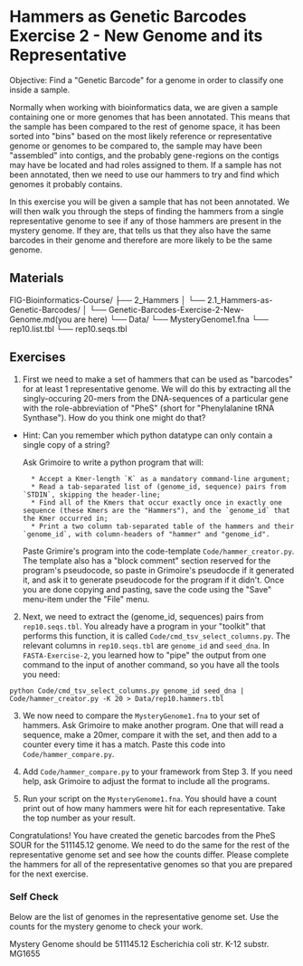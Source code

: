 # Hammers as Genetic Barcodes Exercise 2 - New Genome and its Representative

Objective: Find a "Genetic Barcode" for a genome in order to classify one inside a sample.

Normally when working with bioinformatics data, we are given a sample containing one or more genomes that has been annotated. This means that the sample has been compared to the rest of genome space, it has been sorted into "bins" based on the most likely reference or representative genome or genomes to be compared to, the sample may have been "assembled" into contigs, and the probably gene-regions on the contigs may have be located and had roles assigned to them. If a sample has not been annotated, then we need to use our hammers to try and find which genomes it probably contains.

In this exercise you will be given a sample that has not been annotated. We will then walk you through the steps of finding the hammers from a single representative genome to see if any of those hammers are present in the mystery genome. If they are, that tells us that they also have the same barcodes in their genome and therefore are more likely to be the same genome.

## Materials

FIG-Bioinformatics-Course/
├── 2_Hammers
│   └── 2.1_Hammers-as-Genetic-Barcodes/
│       └── Genetic-Barcodes-Exercise-2-New-Genome.md(you are here)
└── Data/
    └── MysteryGenome1.fna
    └── rep10.list.tbl
    └── rep10.seqs.tbl





## Exercises

1. First we need to make a set of hammers that can be used as "barcodes" for at least 1 representative genome. We will do this by extracting all the singly-occuring 20-mers from the DNA-sequences of a particular gene with the role-abbreviation of "PheS" (short for "Phenylalanine tRNA Synthase"). How do you think one might do that?
* Hint: Can you remember which python datatype can only contain a single copy of a string?

    Ask Grimoire to write a python program that will:

        * Accept a Kmer-length `K` as a mandatory command-line argument;
        * Read a tab-separated list of (genome_id, sequence) pairs from `STDIN`, skipping the header-line;
        * Find all of the Kmers that occur exactly once in exactly one sequence (these Kmers are the "Hammers"), and the `genome_id` that the Kmer occurred in;
        * Print a two column tab-separated table of the hammers and their  `genome_id`, with column-headers of "hammer" and "genome_id".

    Paste Grimire's program into the code-template `Code/hammer_creator.py`.
    The template also has a "block comment" section reserved for the program's pseudocode, so paste in Grimoire's pseudocde if it generated it, and ask it to generate pseudocode for the program if it didn't. Once you are done copying and pasting, save the code using the "Save" menu-item under the "File" menu.

2. Next, we need to extract the (genome_id, sequences) pairs from  `rep10.seqs.tbl`. You already have a program in your "toolkit" that performs this function, it is called `Code/cmd_tsv_select_columns.py`. The relevant columns in `rep10.seqs.tbl` are `genome_id` and `seed_dna`. In `FASTA-Exercise-2`, you learned how to "pipe" the output from one command to the input of another command, so you have all the tools you need:

```
python Code/cmd_tsv_select_columns.py genome_id seed_dna | Code/hammer_creator.py -K 20 > Data/rep10.hammers.tbl
``` 

3. We now need to compare the `MysteryGenome1.fna` to your set of hammers. Ask Grimoire to make another program. One that will read a sequence, make a 20mer, compare it with the set, and then add to a counter every time it has a match. Paste this code into `Code/hammer_compare.py`.

6. Add `Code/hammer_compare.py` to your framework from Step 3. If you need help, ask Grimoire to adjust the format to include all the programs. 

7. Run your script on the `MysteryGenome1.fna`. You should have a count print out of how many hammers were hit for each representative. Take the top number as your result.


Congratulations! You have created the genetic barcodes from the PheS SOUR for the 511145.12 genome. We need to do the same for the rest of the representative genome set and see how the counts differ. Please complete the hammers for all of the representative genomes so that you are prepared for the next exercise.


### Self Check

Below are the list of genomes in the representative genome set. Use the counts for the mystery genome to check your work.

Mystery Genome should be 511145.12 Escherichia coli str. K-12 substr. MG1655